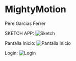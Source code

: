 # MightyMotion
Pere Garcias Ferrer

SKETCH APP: 
![Sketch](https://drive.google.com/uc?export=view&id=1UmLCugj5xOrH0TegbQtiVOX1mSaYBhuK)

Pantalla Inicio:
![Pantalla Inicio](https://drive.google.com/uc?export=view&id=145OvRFkZQ02JkOGLG01W4rADweM4cw-G)

Login: 
![Login](https://drive.google.com/uc?export=view&id=145OvRFkZQ02JkOGLG01W4rADweM4cw-G)


